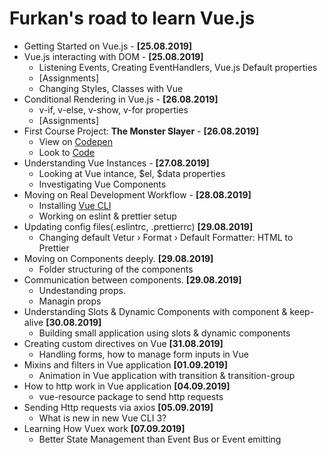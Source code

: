 # Furkan's road to learn Vue.js
-   Getting Started on Vue.js - **[25.08.2019]**
-   Vue.js interacting with DOM - **[25.08.2019]**
    -   Listening Events, Creating EventHandlers, Vue.js Default properties
    -   [Assignments]
    -   Changing Styles, Classes with Vue
-   Conditional Rendering in Vue.js - **[26.08.2019]**
    -   v-if, v-else, v-show, v-for properties
    -   [Assignments]
-   First Course Project: **The Monster Slayer** - **[26.08.2019]**
    -   View on [Codepen](https://codepen.io/afozbek/pen/vYBxbKe)
    -   Look to [Code](https://github.com/afozbek/Monster-Slayer)
-   Understanding Vue Instances - **[27.08.2019]**
    -   Looking at Vue intance, $el, $data properties
    -   Investigating Vue Components
-   Moving on Real Development Workflow - **[28.08.2019]**
    -   Installing [Vue CLI](https://cli.vuejs.org/)
    -   Working on eslint & prettier setup
- Updating config files(.eslintrc, .prettierrc) **[29.08.2019]**
    - Changing default Vetur › Format › Default Formatter: HTML to Prettier
- Moving on Components deeply. **[29.08.2019]**
    - Folder structuring of the components
- Communication between components. **[29.08.2019]**
    - Undestanding props.
    - Managin props
- Understanding Slots & Dynamic Components with component & keep-alive **[30.08.2019]**
    - Building small application using slots & dynamic components
-  Creating custom directives on Vue **[31.08.2019]**
    - Handling forms, how to manage form inputs in Vue
- Mixins and filters in Vue application **[01.09.2019]**
  - Animation in Vue application with transition & transition-group
- How to http work in Vue application **[04.09.2019]**
  - vue-resource package to send http requests
- Sending Http requests via axios **[05.09.2019]**
  - What is new in new Vue CLI 3?
- Learning How Vuex work **[07.09.2019]**
  - Better State Management than Event Bus or Event emitting